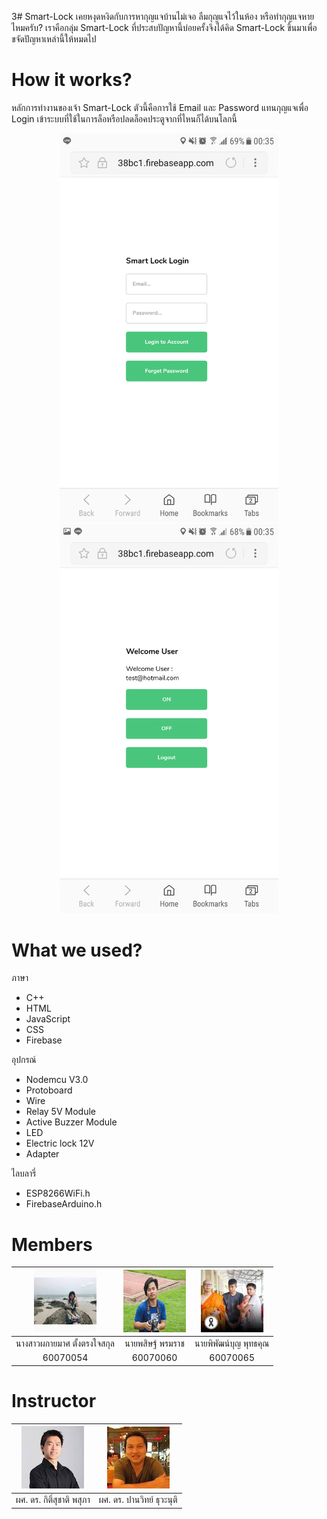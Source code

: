 3# Smart-Lock
  เคยหงุดหงิดกับการหากุญแจบ้านไม่เจอ ลืมกุญแจไว้ในห้อง หรือทำกุญแจหายไหมครับ? เราคือกลุ่ม Smart-Lock ที่ประสบปัญหานี้บ่อยครั้งจึงได้คิด Smart-Lock ขึ้นมาเพื่อขจัดปัญหาเหล่านี้ให้หมดไป
# How it works?
  หลักการทำงานของเจ้า Smart-Lock ตัวนี้คือการใช้ Email และ Password แทนกุญแจเพื่อ Login เข้าระบบที่ใช้ในการล็อหรือปลดล็อคประตูจากที่ไหนก็ได้บนโลกนี้
<p align="center">
  <img width="350px" src="pic/login1.png">
  <img width="350px" src="pic/login.png">
</p>

# What we used?
ภาษา
* C++
* HTML
* JavaScript
* CSS
* Firebase

อุปกรณ์
* Nodemcu V3.0
* Protoboard
* Wire
* Relay 5V Module
* Active Buzzer Module
* LED
* Electric lock 12V
* Adapter

ไลบลารี่
* ESP8266WiFi.h
* FirebaseArduino.h

# Members

|<a href=""><img src="/pic/mint.jpg" width="100px"></a>  |<a href=""><img src="/pic/ped.jpg" width="100px"></a>  |<a href=""><img src="/pic/mhee.jpg" width="100px"></a>  |
| :-: | :-: | :-: |
|นางสาวผกายมาศ ตั้งตรงใจสกุล|นายพสิษฐ์ พรมราช|นายพิพัฒน์บุญ พุทธคุณ|
|60070054 |      60070060      |      60070065      |

# Instructor

|<a href=""><img src="pic/TeacherKitsuchart.png" width="100px"></a>  |<a href=""><img src="pic/TeacherPanwit.png" width="100px"></a>  |
| :-: | :-: |
|ผศ. ดร. กิติ์สุชาติ พสุภา|ผศ. ดร. ปานวิทย์ ธุวะนุติ|
